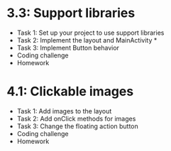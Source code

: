 # 3.3: Support libraries

* Task 1: Set up your project to use support libraries
* Task 2: Implement the layout and MainActivity *
* Task 3: Implement Button behavior 
* Coding challenge
* Homework 


# 4.1: Clickable images

* Task 1: Add images to the layout 
* Task 2: Add onClick methods for images 
* Task 3: Change the floating action button 
* Coding challenge 
* Homework 
